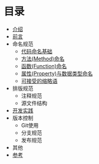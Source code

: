 # 目录

* [介绍](README.md)
* [前言](why.md)
* 命名规范
    * [代码命名基础](Code_Naming_Basics.md)
    * [方法(Method)命名](Naming_Methods.md)
    * [函数(Function)命名](Naming_Functions.md)
    * [属性(Property)与数据类型命名](Naming_Properties_and_Data_Types.md)
    * [可接受的缩略语](Acceptable_Abbreviations_and_Acronyms.md)
* 排版规范
    * 注释规范
    * 源文件结构
* [开发实践](Tips_and_Techniques_for_Framework_Developers.md)
* 版本控制
    * Git使用
    * 分支规范
    * 发布规范
* 其他
* [参考](Reference.md)


